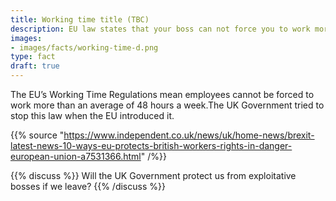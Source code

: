 ```yaml
---
title: Working time title (TBC)
description: EU law states that your boss can not force you to work more than 48 hours a week. How will Brexit affect you?
images:
- images/facts/working-time-d.png
type: fact
draft: true
---
```


The EU’s Working Time Regulations mean employees cannot be forced to work more than an average of 48 hours a week.The UK Government tried to stop this law when the EU introduced it.

{{% source "https://www.independent.co.uk/news/uk/home-news/brexit-latest-news-10-ways-eu-protects-british-workers-rights-in-danger-european-union-a7531366.html" /%}}

{{% discuss %}}
Will the UK Government protect us from exploitative bosses if we leave?
{{% /discuss %}}
